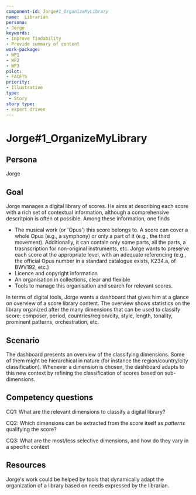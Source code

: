 ```yaml
---
component-id: Jorge#1_OrganizeMyLibrary
name:  Librarian 
persona: 
- Jorge
keywords: 
- Improve findability
- Provide summary of content
work-package:
- WP1
- WP2
- WP3
pilot:
- FACETS
priority:
- Illustrative
type:
 - Story
story type:
- expert driven
---
```

# Jorge#1_OrganizeMyLibrary

## Persona
Jorge

## Goal

Jorge manages a digital library of scores. He aims at describing each score with a rich set of contextual information, although a comprehensive descritpion is often ot possible. Among these information, one finds
  - The musical work (or 'Opus') this score belongs to. A score can cover a whole Opus (e.g., a symphony) or only a part of it (e.g., the third movement). Additionally, it can contain only some parts, all the parts, a trasnscription for non-original instruments, etc. Jorge wants to preserve each score at the appropriate level, with an adequate referencing (e.g., the official Opus number in a standard catalogue exists, K234.a, of BWV192, etc.)
  - Licence and copyright information 
  - An organisation in collections, clear and flexible
  - Tools to manage this organisation and search for relevant scores.
  

In terms of digital tools, Jorge wants a dashboard that gives him at a glance on overview of a score library content. The overview shows statistics on the library organized after the many dimensions that can be used to classify score: composer, period, countries/region/city, style, length, tonality, prominent patterns, orchestration, etc. 


## Scenario  

The dashboard presents an overview of the classifying dimensions. Some of them might be hierarchical in nature (for instance the region/country/city classification). Whenever a dimension is chosen, the dashboard adapts to this new context by refining the classification of scores based on sub-dimensions.

## Competency questions 

CQ1: What are the relevant dimensions to classify a digital library?

CQ2: Which dimensions can be extracted from the score itself as *patterns* qualifying the score?

CQ3: What are the most/less selective dimensions, and how do they vary in a specific context

## Resources
Jorge's work could be helped by tools that dynamically adapt the organization of a library based on needs expressed by the librarian.

